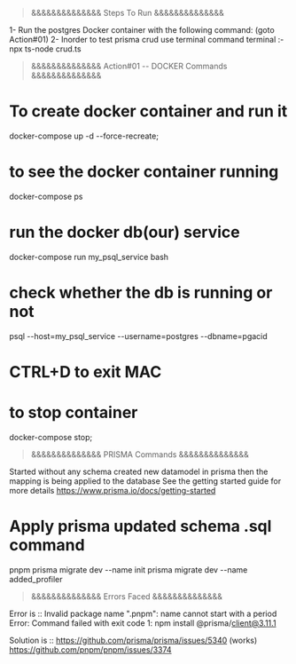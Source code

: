 > &&&&&&&&&&&&&& Steps To Run &&&&&&&&&&&&&&

1- Run the postgres Docker container with the following command: (goto Action#01)
2- Inorder to test prisma crud use terminal command
   terminal :-  npx ts-node crud.ts

> &&&&&&&&&&&&&& Action#01 -- DOCKER Commands &&&&&&&&&&&&&&
<!-- Read Me -->
# To create docker container and run it
docker-compose up -d --force-recreate;

# to see the docker container running
docker-compose ps

# run the docker db(our) service
docker-compose run my_psql_service bash      

# check whether the db is running or not
psql --host=my_psql_service --username=postgres --dbname=pgacid 

# CTRL+D to exit MAC

# to stop container
docker-compose stop;

> &&&&&&&&&&&&&& PRISMA Commands &&&&&&&&&&&&&&

Started without any schema 
created new datamodel in prisma then the mapping is being applied to the database
See the getting started guide for more details
https://www.prisma.io/docs/getting-started

# Apply prisma updated schema .sql  command
pnpm prisma migrate dev --name init 
prisma migrate dev --name added_profiler

> &&&&&&&&&&&&&& Errors Faced &&&&&&&&&&&&&&

Error is ::
Invalid package name ".pnpm": name cannot start with a period
Error: Command failed with exit code 1: npm install @prisma/client@3.11.1

Solution is ::
https://github.com/prisma/prisma/issues/5340 (works)
https://github.com/pnpm/pnpm/issues/3374